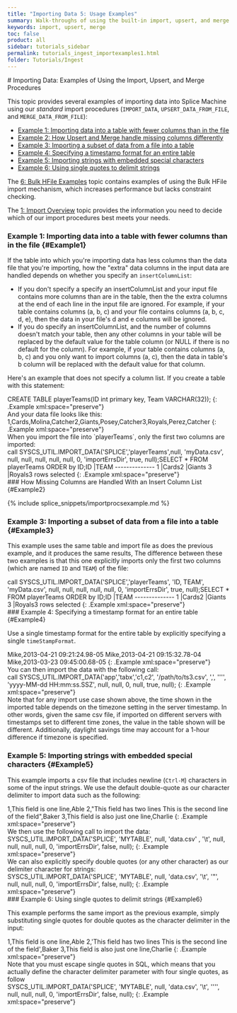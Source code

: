 ```yaml
---
title: "Importing Data 5: Usage Examples"
summary: Walk-throughs of using the built-in import, upsert, and merge procedures.
keywords: import, upsert, merge
toc: false
product: all
sidebar: tutorials_sidebar
permalink: tutorials_ingest_importexamples1.html
folder: Tutorials/Ingest
---
```

<section>
<div class="TopicContent" data-swiftype-index="true" markdown="1">
# Importing Data: Examples of Using the Import, Upsert, and Merge Procedures

This topic provides several examples of importing data into Splice
Machine using our *standard* import procedures (`IMPORT_DATA`, `UPSERT_DATA_FROM_FILE`, and `MERGE_DATA_FROM_FILE`):

  * [Example 1: Importing data into a table with fewer columns than in the
  file](#Example1)
  * [Example 2: How Upsert and Merge handle missing columns
  differently](#Example2)
  * [Example 3: Importing a subset of data from a file into a
  table](#Example3)
  * [Example 4: Specifying a timestamp format for an entire
  table](#Example4)
  * [Example 5: Importing strings with embedded special characters
  ](#Example5)
  * [Example 6: Using single quotes to delimit strings](#Example6)

The [6: Bulk HFile Examples](tutorials_ingest_importexampleshfile.html) topic contains examples of using the Bulk HFile import mechanism, which increases performance but lacks constraint checking.

The [1: Import Overview](tutorials_ingest_importoverview.html) topic provides the information you need to decide which of our import procedures best meets your needs.

### Example 1: Importing data into a table with fewer columns than in the file   {#Example1}

If the table into which you're importing data has less columns than the
data file that you're importing, how the "extra" data columns in the
input data are handled depends on whether you specify an
`insertColumnList`:

* If you don't specify a specify an insertColumnList and your input file
  contains more columns than are in the table, then the the extra
  columns at the end of each line in the input file are ignored. For
  example, if your table contains columns (a, b, c) and your file
  contains columns (a, b, c, d, e), then the data in your file's d and e
  columns will be ignored.
* If you do specify an insertColumnList, and the number of columns
  doesn't match your table, then any other columns in your table will be
  replaced by the default value for the table column (or NULL if there
  is no default for the column). For example, if your table contains
  columns (a, b, c) and you only want to import columns (a, c), then the
  data in table's b column will be replaced with the default value for
  that column.

Here's an example that does not specify a column list. If you create a
table with this statement:

<div class="preWrapper" markdown="1">
    CREATE TABLE playerTeams(ID int primary key, Team VARCHAR(32));
{: .Example xml:space="preserve"}

</div>
And your data file looks like this:

<div class="preWrapper" markdown="1">
    1,Cards,Molina,Catcher2,Giants,Posey,Catcher3,Royals,Perez,Catcher
{: .Example xml:space="preserve"}

</div>
When you import the file into `playerTeams`, only the first two columns
are imported:

<div class="preWrapperWide" markdown="1">
    call SYSCS_UTIL.IMPORT_DATA('SPLICE','playerTeams',null, 'myData.csv',
       null, null, null, null, null, 0, 'importErrsDir', true, null);SELECT * FROM playerTeams ORDER by ID;ID   |TEAM
    --------------
    1    |Cards2    |Giants
    3    |Royals3 rows selected
{: .Example xml:space="preserve"}

</div>
### How Missing Columns are Handled With an Insert Column List   {#Example2}

{% include splice_snippets/importprocsexample.md %}

### Example 3: Importing a subset of data from a file into a table   {#Example3}

This example uses the same table and import file as does the previous
example, and it produces the same results, The difference between these
two examples is that this one explicitly imports only the first two
columns (which are named `ID` and `TEAM`) of the file:

<div class="preWrapper" markdown="1">
    call SYSCS_UTIL.IMPORT_DATA('SPLICE','playerTeams', 'ID, TEAM', 'myData.csv',
     null, null, null, null, null, 0, 'importErrsDir', true, null);SELECT * FROM playerTeams ORDER by ID;ID   |TEAM
    --------------
    1    |Cards2    |Giants
    3    |Royals3 rows selected
{: .Example xml:space="preserve"}

</div>
### Example 4: Specifying a timestamp format for an entire table   {#Example4}

Use a single timestamp format for the entire table by explicitly
specifying a single `timeStampFormat`.

<div class="preWrapper" markdown="1">
    Mike,2013-04-21 09:21:24.98-05
    Mike,2013-04-21 09:15:32.78-04
    Mike,2013-03-23 09:45:00.68-05
{: .Example xml:space="preserve"}

</div>
You can then import the data with the following call:

<div class="preWrapper" markdown="1">
    call SYSCS_UTIL.IMPORT_DATA('app','tabx','c1,c2',
    	'/path/to/ts3.csv',
    	',', '''',
    	'yyyy-MM-dd HH:mm:ss.SSZ',
    	null, null, 0, null, true, null);
{: .Example xml:space="preserve"}

</div>
Note that for any import use case shown above, the time shown in the
imported table depends on the timezone setting in the server timestamp.
In other words, given the same csv file, if imported on different
servers with timestamps set to different time zones, the value in the
table shown will be different. Additionally, daylight savings time may
account for a 1-hour difference if timezone is specified.

### Example 5: Importing strings with embedded special characters    {#Example5}

This example imports a csv file that includes newline (`Ctrl-M`)
characters in some of the input strings. We use the default double-quote
as our character delimiter to import data such as the following:

<div class="preWrapperWide" markdown="1">
    1,This field is one line,Able
    2,"This field has two lines
    This is the second line of the field",Baker
    3,This field is also just one line,Charlie
{: .Example xml:space="preserve"}

</div>
We then use the following call to import the data:

<div class="preWrapperWide" markdown="1">
    SYSCS_UTIL.IMPORT_DATA('SPLICE', 'MYTABLE', null, 'data.csv' , '\t', null, null, null, null, 0, 'importErrsDir', false, null);
{: .Example xml:space="preserve"}

</div>
We can also explicitly specify double quotes (or any other character) as
our delimiter character for strings:

<div class="preWrapperWide" markdown="1">
    SYSCS_UTIL.IMPORT_DATA('SPLICE', 'MYTABLE', null, 'data.csv', '\t', '"', null, null, null, 0, 'importErrsDir', false, null);
{: .Example xml:space="preserve"}

</div>
### Example 6: Using single quotes to delimit strings   {#Example6}

This example performs the same import as the previous example, simply
substituting single quotes for double quotes as the character delimiter
in the input:

<div class="preWrapperWide" markdown="1">
    1,This field is one line,Able
    2,'This field has two lines
    This is the second line of the field',Baker
    3,This field is also just one line,Charlie
{: .Example xml:space="preserve"}

</div>
Note that you must escape single quotes in SQL, which means that you
actually define the character delimiter parameter with four single
quotes, as follow

<div class="preWrapperWide" markdown="1">
    SYSCS_UTIL.IMPORT_DATA('SPLICE', 'MYTABLE', null, 'data.csv', '\t', '''', null, null, null, 0, 'importErrsDir', false, null);
{: .Example xml:space="preserve"}

</div>
